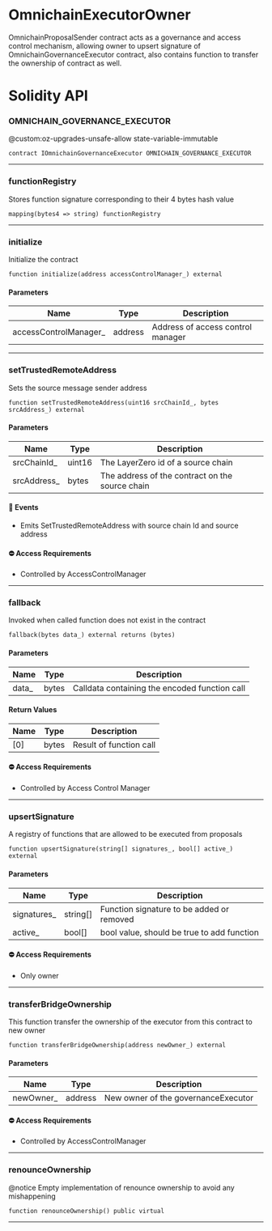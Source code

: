 # OmnichainExecutorOwner

OmnichainProposalSender contract acts as a governance and access control mechanism,
allowing owner to upsert signature of OmnichainGovernanceExecutor contract,
also contains function to transfer the ownership of contract as well.

# Solidity API

### OMNICHAIN_GOVERNANCE_EXECUTOR

@custom:oz-upgrades-unsafe-allow state-variable-immutable

```solidity
contract IOmnichainGovernanceExecutor OMNICHAIN_GOVERNANCE_EXECUTOR
```

---

### functionRegistry

Stores function signature corresponding to their 4 bytes hash value

```solidity
mapping(bytes4 => string) functionRegistry
```

---

### initialize

Initialize the contract

```solidity
function initialize(address accessControlManager_) external
```

#### Parameters

| Name                   | Type    | Description                       |
| ---------------------- | ------- | --------------------------------- |
| accessControlManager\_ | address | Address of access control manager |

---

### setTrustedRemoteAddress

Sets the source message sender address

```solidity
function setTrustedRemoteAddress(uint16 srcChainId_, bytes srcAddress_) external
```

#### Parameters

| Name         | Type   | Description                                     |
| ------------ | ------ | ----------------------------------------------- |
| srcChainId\_ | uint16 | The LayerZero id of a source chain              |
| srcAddress\_ | bytes  | The address of the contract on the source chain |

#### 📅 Events

- Emits SetTrustedRemoteAddress with source chain Id and source address

#### ⛔️ Access Requirements

- Controlled by AccessControlManager

---

### fallback

Invoked when called function does not exist in the contract

```solidity
fallback(bytes data_) external returns (bytes)
```

#### Parameters

| Name   | Type  | Description                                   |
| ------ | ----- | --------------------------------------------- |
| data\_ | bytes | Calldata containing the encoded function call |

#### Return Values

| Name | Type  | Description             |
| ---- | ----- | ----------------------- |
| [0]  | bytes | Result of function call |

#### ⛔️ Access Requirements

- Controlled by Access Control Manager

---

### upsertSignature

A registry of functions that are allowed to be executed from proposals

```solidity
function upsertSignature(string[] signatures_, bool[] active_) external
```

#### Parameters

| Name         | Type     | Description                                |
| ------------ | -------- | ------------------------------------------ |
| signatures\_ | string[] | Function signature to be added or removed  |
| active\_     | bool[]   | bool value, should be true to add function |

#### ⛔️ Access Requirements

- Only owner

---

### transferBridgeOwnership

This function transfer the ownership of the executor from this contract to new owner

```solidity
function transferBridgeOwnership(address newOwner_) external
```

#### Parameters

| Name       | Type    | Description                         |
| ---------- | ------- | ----------------------------------- |
| newOwner\_ | address | New owner of the governanceExecutor |

#### ⛔️ Access Requirements

- Controlled by AccessControlManager

---

### renounceOwnership

@notice Empty implementation of renounce ownership to avoid any mishappening

```solidity
function renounceOwnership() public virtual
```

---
